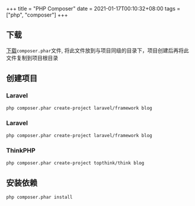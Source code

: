 +++
title = "PHP Composer"
date = 2021-01-17T00:10:32+08:00
tags = ["php", "composer"]
+++

## 下载
[下载](https://getcomposer.org/composer-stable.phar)`composer.phar`文件, 
将此文件放到与项目同级的目录下，项目创建后再将此文件复制到项目根目录

## 创建项目
### Laravel
```bash
php composer.phar create-project laravel/framework blog
```

### Laravel
```bash
php composer.phar create-project laravel/framework blog
```

### ThinkPHP
```bash
php composer.phar create-project topthink/think blog
```

## 安装依赖
```bash
php composer.phar install
```